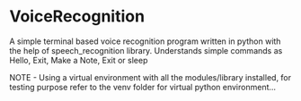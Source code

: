 # VoiceRecognition
 A simple terminal based voice recognition program written in python with the help of speech_recognition library. Understands simple commands as Hello, Exit, Make a Note, Exit or sleep




NOTE - Using a virtual environment with all the modules/library installed, for testing purpose refer to the venv folder for virtual python environment...
